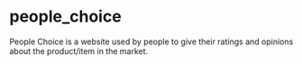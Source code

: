 # people_choice
People Choice is a website used by people to give their ratings and opinions about the product/item in the market.
